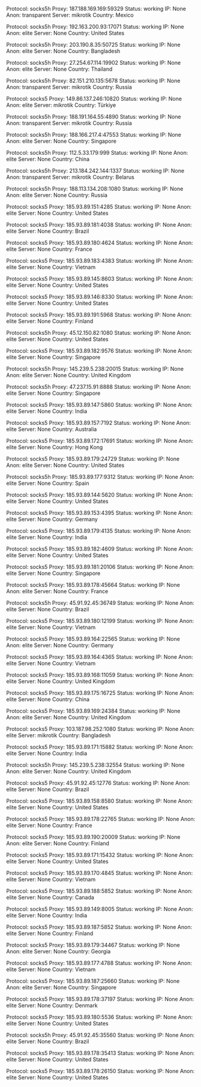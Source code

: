Protocol: socks5h
Proxy: 187.188.169.169:59329
Status: working
IP: None
Anon: transparent
Server: mikrotik
Country: Mexico

Protocol: socks5h
Proxy: 192.163.200.93:17071
Status: working
IP: None
Anon: elite
Server: None
Country: United States

Protocol: socks5h
Proxy: 203.190.8.35:50725
Status: working
IP: None
Anon: elite
Server: None
Country: Bangladesh

Protocol: socks5h
Proxy: 27.254.67.114:19902
Status: working
IP: None
Anon: elite
Server: None
Country: Thailand

Protocol: socks5h
Proxy: 82.151.210.135:5678
Status: working
IP: None
Anon: transparent
Server: mikrotik
Country: Russia

Protocol: socks5
Proxy: 149.86.137.246:10820
Status: working
IP: None
Anon: elite
Server: mikrotik
Country: Türkiye

Protocol: socks5h
Proxy: 188.191.164.55:4890
Status: working
IP: None
Anon: transparent
Server: mikrotik
Country: Russia

Protocol: socks5h
Proxy: 188.166.217.4:47553
Status: working
IP: None
Anon: elite
Server: None
Country: Singapore

Protocol: socks5h
Proxy: 112.5.33.179:999
Status: working
IP: None
Anon: elite
Server: None
Country: China

Protocol: socks5h
Proxy: 213.184.242.144:1337
Status: working
IP: None
Anon: transparent
Server: mikrotik
Country: Belarus

Protocol: socks5h
Proxy: 188.113.134.208:1080
Status: working
IP: None
Anon: elite
Server: None
Country: Russia

Protocol: socks5
Proxy: 185.93.89.151:4285
Status: working
IP: None
Anon: elite
Server: None
Country: United States

Protocol: socks5
Proxy: 185.93.89.181:4038
Status: working
IP: None
Anon: elite
Server: None
Country: Brazil

Protocol: socks5
Proxy: 185.93.89.180:4624
Status: working
IP: None
Anon: elite
Server: None
Country: France

Protocol: socks5
Proxy: 185.93.89.183:4383
Status: working
IP: None
Anon: elite
Server: None
Country: Vietnam

Protocol: socks5
Proxy: 185.93.89.145:8603
Status: working
IP: None
Anon: elite
Server: None
Country: United States

Protocol: socks5
Proxy: 185.93.89.146:8330
Status: working
IP: None
Anon: elite
Server: None
Country: United States

Protocol: socks5
Proxy: 185.93.89.191:5968
Status: working
IP: None
Anon: elite
Server: None
Country: Finland

Protocol: socks5h
Proxy: 45.12.150.82:1080
Status: working
IP: None
Anon: elite
Server: None
Country: United States

Protocol: socks5
Proxy: 185.93.89.182:9576
Status: working
IP: None
Anon: elite
Server: None
Country: Singapore

Protocol: socks5h
Proxy: 145.239.5.238:20015
Status: working
IP: None
Anon: elite
Server: None
Country: United Kingdom

Protocol: socks5h
Proxy: 47.237.15.91:8888
Status: working
IP: None
Anon: elite
Server: None
Country: Singapore

Protocol: socks5
Proxy: 185.93.89.147:5860
Status: working
IP: None
Anon: elite
Server: None
Country: India

Protocol: socks5
Proxy: 185.93.89.157:7192
Status: working
IP: None
Anon: elite
Server: None
Country: Australia

Protocol: socks5
Proxy: 185.93.89.172:17691
Status: working
IP: None
Anon: elite
Server: None
Country: Hong Kong

Protocol: socks5
Proxy: 185.93.89.179:24729
Status: working
IP: None
Anon: elite
Server: None
Country: United States

Protocol: socks5h
Proxy: 185.93.89.177:9312
Status: working
IP: None
Anon: elite
Server: None
Country: Spain

Protocol: socks5
Proxy: 185.93.89.144:5620
Status: working
IP: None
Anon: elite
Server: None
Country: United States

Protocol: socks5
Proxy: 185.93.89.153:4395
Status: working
IP: None
Anon: elite
Server: None
Country: Germany

Protocol: socks5
Proxy: 185.93.89.179:4135
Status: working
IP: None
Anon: elite
Server: None
Country: India

Protocol: socks5
Proxy: 185.93.89.182:4609
Status: working
IP: None
Anon: elite
Server: None
Country: United States

Protocol: socks5
Proxy: 185.93.89.181:20106
Status: working
IP: None
Anon: elite
Server: None
Country: Singapore

Protocol: socks5
Proxy: 185.93.89.178:45664
Status: working
IP: None
Anon: elite
Server: None
Country: France

Protocol: socks5h
Proxy: 45.91.92.45:36749
Status: working
IP: None
Anon: elite
Server: None
Country: Brazil

Protocol: socks5
Proxy: 185.93.89.180:12199
Status: working
IP: None
Anon: elite
Server: None
Country: Vietnam

Protocol: socks5
Proxy: 185.93.89.164:22565
Status: working
IP: None
Anon: elite
Server: None
Country: Germany

Protocol: socks5
Proxy: 185.93.89.164:4365
Status: working
IP: None
Anon: elite
Server: None
Country: Vietnam

Protocol: socks5
Proxy: 185.93.89.168:11059
Status: working
IP: None
Anon: elite
Server: None
Country: United Kingdom

Protocol: socks5
Proxy: 185.93.89.175:16725
Status: working
IP: None
Anon: elite
Server: None
Country: China

Protocol: socks5
Proxy: 185.93.89.169:24384
Status: working
IP: None
Anon: elite
Server: None
Country: United Kingdom

Protocol: socks5
Proxy: 103.187.98.252:1080
Status: working
IP: None
Anon: elite
Server: mikrotik
Country: Bangladesh

Protocol: socks5
Proxy: 185.93.89.171:15882
Status: working
IP: None
Anon: elite
Server: None
Country: India

Protocol: socks5h
Proxy: 145.239.5.238:32554
Status: working
IP: None
Anon: elite
Server: None
Country: United Kingdom

Protocol: socks5
Proxy: 45.91.92.45:12776
Status: working
IP: None
Anon: elite
Server: None
Country: Brazil

Protocol: socks5
Proxy: 185.93.89.158:8580
Status: working
IP: None
Anon: elite
Server: None
Country: United States

Protocol: socks5
Proxy: 185.93.89.178:22765
Status: working
IP: None
Anon: elite
Server: None
Country: France

Protocol: socks5
Proxy: 185.93.89.190:20009
Status: working
IP: None
Anon: elite
Server: None
Country: Finland

Protocol: socks5
Proxy: 185.93.89.171:15432
Status: working
IP: None
Anon: elite
Server: None
Country: United States

Protocol: socks5
Proxy: 185.93.89.170:4845
Status: working
IP: None
Anon: elite
Server: None
Country: Vietnam

Protocol: socks5
Proxy: 185.93.89.188:5852
Status: working
IP: None
Anon: elite
Server: None
Country: Canada

Protocol: socks5
Proxy: 185.93.89.149:8005
Status: working
IP: None
Anon: elite
Server: None
Country: India

Protocol: socks5
Proxy: 185.93.89.187:5852
Status: working
IP: None
Anon: elite
Server: None
Country: Finland

Protocol: socks5
Proxy: 185.93.89.179:34467
Status: working
IP: None
Anon: elite
Server: None
Country: Georgia

Protocol: socks5
Proxy: 185.93.89.177:4788
Status: working
IP: None
Anon: elite
Server: None
Country: Vietnam

Protocol: socks5
Proxy: 185.93.89.187:25660
Status: working
IP: None
Anon: elite
Server: None
Country: Singapore

Protocol: socks5
Proxy: 185.93.89.178:37197
Status: working
IP: None
Anon: elite
Server: None
Country: Denmark

Protocol: socks5
Proxy: 185.93.89.180:5536
Status: working
IP: None
Anon: elite
Server: None
Country: United States

Protocol: socks5h
Proxy: 45.91.92.45:35560
Status: working
IP: None
Anon: elite
Server: None
Country: Brazil

Protocol: socks5
Proxy: 185.93.89.178:35413
Status: working
IP: None
Anon: elite
Server: None
Country: United States

Protocol: socks5
Proxy: 185.93.89.178:26150
Status: working
IP: None
Anon: elite
Server: None
Country: United States

